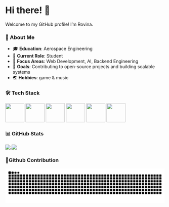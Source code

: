 # Hi there! 👋  
Welcome to my GitHub profile! I’m Rovina.

### 🌟 About Me  
- 🎓 **Education**: Aerospace Engineering 
- 💼 **Current Role**: Student 
- 🚀 **Focus Areas**: Web Development, AI, Backend Engineering
- 🎯 **Goals**: Contributing to open-source projects and building scalable systems
- 🌏 **Hobbies**: game & music 

### 🛠️ Tech Stack  
<p>
  <img src="https://cdn.jsdelivr.net/gh/devicons/devicon@latest/icons/c/c-original.svg" width="60" height="60"/>
  <img src="https://cdn.jsdelivr.net/gh/devicons/devicon@latest/icons/cplusplus/cplusplus-original.svg" width="60" height="60"/>
  <img src="https://cdn.jsdelivr.net/gh/devicons/devicon@latest/icons/embeddedc/embeddedc-original-wordmark.svg" width="60" height="60"/>
  <img src="https://cdn.jsdelivr.net/gh/devicons/devicon@latest/icons/linux/linux-original.svg" width="60" height="60"/>
  <img src="https://cdn.jsdelivr.net/gh/devicons/devicon@latest/icons/python/python-original.svg" width="60" height="60"/>
  <img src="https://cdn.jsdelivr.net/gh/devicons/devicon@latest/icons/lua/lua-original.svg" width="60" height="60"/>
</p>


### 📊 GitHub Stats  

<a href="https://github.com/Robinsssson/github-readme-stats">
  <img height=200 align="center" src="https://github-readme-stats.vercel.app/api?username=Robinsssson" />
</a>
<a href="https://github.com/Robinsssson/convoychat">
  <img height=200 align="center" src="https://github-readme-stats.vercel.app/api/top-langs?username=Robinsssson&layout=compact&langs_count=8&card_width=400" />
</a>

### 🐍Github Contribution
![贡献蛇形图](https://github.com/Robinsssson/Robinsssson/blob/output/github-contribution-grid-snake.svg)


